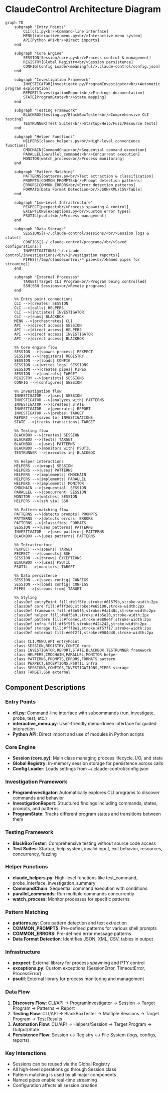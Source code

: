 # ClaudeControl Architecture Diagram

```mermaid
graph TD
    subgraph "Entry Points"
        CLI[cli.py<br/>Command-line interface]
        MENU[interactive_menu.py<br/>Interactive menu system]
        API[Python API<br/>Direct imports]
    end
    
    subgraph "Core Engine"
        SESSION[Session/core.py<br/>Process control & management]
        REGISTRY[Global Registry<br/>Session persistence]
        CONFIG[Config Loader<meaningful/>.claude-control/config.json]
    end
    
    subgraph "Investigation Framework"
        INVESTIGATOR[investigate.py/ProgramInvestigator<br/>Automatic program exploration]
        REPORT[InvestigationReport<br/>Findings documentation]
        STATE[ProgramState<br/>State mapping]
    end
    
    subgraph "Testing Framework"
        BLACKBOX[testing.py/BlackBoxTester<br/>Comprehensive CLI testing]
        TESTRUNNER[Test Suites<br/>Startup/Help/Fuzz/Resource tests]
    end
    
    subgraph "Helper Functions"
        HELPERS[claude_helpers.py<br/>High-level convenience functions]
        CMDCHAIN[CommandChain<br/>Sequential command execution]
        PARALLEL[parallel_commands<br/>Concurrent execution]
        MONITOR[watch_process<br/>Process monitoring]
    end
    
    subgraph "Pattern Matching"
        PATTERNS[patterns.py<br/>Text extraction & classification]
        PROMPTS[COMMON_PROMPTS<br/>Prompt detection patterns]
        ERRORS[COMMON_ERRORS<br/>Error detection patterns]
        FORMATS[Data Format Detection<br/>JSON/XML/CSV/Table]
    end
    
    subgraph "Low-Level Infrastructure"
        PEXPECT[pexpect<br/>Process spawning & control]
        EXCEPTIONS[exceptions.py<br/>Custom error types]
        PSUTIL[psutil<br/>Process management]
    end
    
    subgraph "Data Storage"
        SESSIONS[(~/.claude-control/sessions/<br/>Session logs & state)]
        CONFIGS[(~/.claude-control/programs/<br/>Saved configurations)]
        INVESTIGATIONS[(~/.claude-control/investigations/<br/>Investigation reports)]
        PIPES[(/tmp/claudecontrol/*.pipe<br/>Named pipes for streaming)]
    end
    
    subgraph "External Processes"
        TARGET[Target CLI Program<br/>Program being controlled]
        SSH[SSH Sessions<br/>Remote programs]
    end

    %% Entry point connections
    CLI -->|creates| SESSION
    CLI -->|calls| HELPERS
    CLI -->|initiates| INVESTIGATOR
    CLI -->|runs| BLACKBOX
    MENU -->|orchestrates| CLI
    API -->|direct access| SESSION
    API -->|direct access| HELPERS
    API -->|direct access| INVESTIGATOR
    API -->|direct access| BLACKBOX

    %% Core engine flow
    SESSION -->|spawns process| PEXPECT
    SESSION -->|registers| REGISTRY
    SESSION -->|loads| CONFIG
    SESSION -->|writes logs| SESSIONS
    SESSION -->|creates pipes| PIPES
    SESSION -->|controls| TARGET
    REGISTRY -->|persists| SESSIONS
    CONFIG -->|configures| SESSION

    %% Investigation flow
    INVESTIGATOR -->|uses| SESSION
    INVESTIGATOR -->|analyzes with| PATTERNS
    INVESTIGATOR -->|creates| STATE
    INVESTIGATOR -->|generates| REPORT
    INVESTIGATOR -->|probes| TARGET
    REPORT -->|saves to| INVESTIGATIONS
    STATE -->|tracks transitions| TARGET

    %% Testing flow
    BLACKBOX -->|creates| SESSION
    BLACKBOX -->|tests| TARGET
    BLACKBOX -->|uses| PATTERNS
    BLACKBOX -->|monitors with| PSUTIL
    TESTRUNNER -->|executes in| BLACKBOX

    %% Helper interactions
    HELPERS -->|wraps| SESSION
    HELPERS -->|uses| PATTERNS
    HELPERS -->|implements| CMDCHAIN
    HELPERS -->|implements| PARALLEL
    HELPERS -->|implements| MONITOR
    CMDCHAIN -->|sequential| SESSION
    PARALLEL -->|concurrent| SESSION
    MONITOR -->|watches| SESSION
    HELPERS -->|ssh via| SSH

    %% Pattern matching flow
    PATTERNS -->|detects prompts| PROMPTS
    PATTERNS -->|detects errors| ERRORS
    PATTERNS -->|classifies| FORMATS
    SESSION -->|uses patterns| PATTERNS
    INVESTIGATOR -->|uses patterns| PATTERNS
    BLACKBOX -->|uses patterns| PATTERNS

    %% Infrastructure
    PEXPECT -->|spawns| TARGET
    PEXPECT -->|connects| SSH
    SESSION -->|throws| EXCEPTIONS
    BLACKBOX -->|uses| PSUTIL
    PSUTIL -->|monitors| TARGET

    %% Data persistence
    SESSION -->|saves config| CONFIGS
    SESSION -->|loads config| CONFIGS
    PIPES -->|streams from| TARGET

    %% Styling
    classDef entryPoint fill:#e1f5fe,stroke:#01579b,stroke-width:2px
    classDef core fill:#fff3e0,stroke:#e65100,stroke-width:2px
    classDef framework fill:#f3e5f5,stroke:#4a148c,stroke-width:2px
    classDef helper fill:#e8f5e9,stroke:#1b5e20,stroke-width:2px
    classDef pattern fill:#fce4ec,stroke:#880e4f,stroke-width:2px
    classDef infra fill:#f5f5f5,stroke:#424242,stroke-width:2px
    classDef storage fill:#fff8e1,stroke:#f57f17,stroke-width:2px
    classDef external fill:#e0f2f1,stroke:#004d40,stroke-width:2px

    class CLI,MENU,API entryPoint
    class SESSION,REGISTRY,CONFIG core
    class INVESTIGATOR,REPORT,STATE,BLACKBOX,TESTRUNNER framework
    class HELPERS,CMDCHAIN,PARALLEL,MONITOR helper
    class PATTERNS,PROMPTS,ERRORS,FORMATS pattern
    class PEXPECT,EXCEPTIONS,PSUTIL infra
    class SESSIONS,CONFIGS,INVESTIGATIONS,PIPES storage
    class TARGET,SSH external
```

## Component Descriptions

### Entry Points
- **cli.py**: Command-line interface with subcommands (run, investigate, probe, test, etc.)
- **interactive_menu.py**: User-friendly menu-driven interface for guided interaction
- **Python API**: Direct import and use of modules in Python scripts

### Core Engine
- **Session (core.py)**: Main class managing process lifecycle, I/O, and state
- **Global Registry**: In-memory session storage for persistence across calls
- **Config Loader**: Loads settings from ~/.claude-control/config.json

### Investigation Framework
- **ProgramInvestigator**: Automatically explores CLI programs to discover commands and behavior
- **InvestigationReport**: Structured findings including commands, states, prompts, and patterns
- **ProgramState**: Tracks different program states and transitions between them

### Testing Framework
- **BlackBoxTester**: Comprehensive testing without source code access
- **Test Suites**: Startup, help system, invalid input, exit behavior, resources, concurrency, fuzzing

### Helper Functions
- **claude_helpers.py**: High-level functions like test_command, probe_interface, investigation_summary
- **CommandChain**: Sequential command execution with conditions
- **parallel_commands**: Run multiple commands concurrently
- **watch_process**: Monitor processes for specific patterns

### Pattern Matching
- **patterns.py**: Core pattern detection and text extraction
- **COMMON_PROMPTS**: Pre-defined patterns for various shell prompts
- **COMMON_ERRORS**: Pre-defined error message patterns
- **Data Format Detection**: Identifies JSON, XML, CSV, tables in output

### Infrastructure
- **pexpect**: External library for process spawning and PTY control
- **exceptions.py**: Custom exceptions (SessionError, TimeoutError, ProcessError)
- **psutil**: External library for process monitoring and management

### Data Flow
1. **Discovery Flow**: CLI/API → ProgramInvestigator → Session → Target Program → Patterns → Report
2. **Testing Flow**: CLI/API → BlackBoxTester → Multiple Sessions → Target Program → Test Results
3. **Automation Flow**: CLI/API → Helpers/Session → Target Program → Output/State
4. **Persistence Flow**: Session ↔ Registry ↔ File System (logs, configs, reports)

### Key Interactions
- Sessions can be reused via the Global Registry
- All high-level operations go through Session class
- Pattern matching is used by all major components
- Named pipes enable real-time streaming
- Configuration affects all session creation